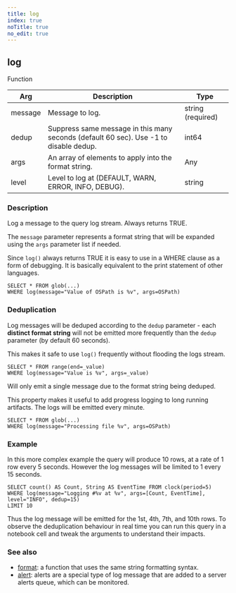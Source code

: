 ```yaml
---
title: log
index: true
noTitle: true
no_edit: true
---
```




<div class="vql_item"></div>


## log
<span class='vql_type label label-warning pull-right page-header'>Function</span>



<div class="vqlargs"></div>

Arg | Description | Type
----|-------------|-----
message|Message to log.|string (required)
dedup|Suppress same message in this many seconds (default 60 sec). Use -1 to disable dedup.|int64
args|An array of elements to apply into the format string.|Any
level|Level to log at (DEFAULT, WARN, ERROR, INFO, DEBUG).|string

### Description

Log a message to the query log stream. Always returns TRUE.

The `message` parameter represents a format string
that will be expanded using the `args` parameter list if needed.

Since `log()` always returns TRUE it is easy to use in a WHERE
clause as a form of debugging. It is basically equivalent to the
print statement of other languages.

```vql
SELECT * FROM glob(...)
WHERE log(message="Value of OSPath is %v", args=OSPath)
```

### Deduplication

Log messages will be deduped according to the `dedup`
parameter - each **distinct format string** will not be emitted more
frequently than the `dedup` parameter (by default 60 seconds).

This makes it safe to use `log()` frequently without flooding
the logs stream.

```vql
SELECT * FROM range(end=_value)
WHERE log(message="Value is %v", args=_value)
```

Will only emit a single message due to the format string being
deduped.

This property makes it useful to add progress logging to long
running artifacts. The logs will be emitted every minute.

```vql
SELECT * FROM glob(...)
WHERE log(message="Processing file %v", args=OSPath)
```

### Example

In this more complex example the query will produce 10 rows, at a rate of
1 row every 5 seconds. However the log messages will be limited to 1 every
15 seconds.

```vql
SELECT count() AS Count, String AS EventTime FROM clock(period=5)
WHERE log(message="Logging #%v at %v", args=[Count, EventTime], level="INFO", dedup=15)
LIMIT 10
```

Thus the log message will be emitted for the 1st, 4th, 7th, and 10th rows.
To observe the deduplication behaviour in real time you can run this query
in a notebook cell and tweak the arguments to understand their impacts.

### See also

- [format](/vql_reference/basic/format/): a function that uses the same
  string formatting syntax.
- [alert](/vql_reference/misc/alert/): alerts are a special type of log
  message that are added to a server alerts queue, which can be monitored.


